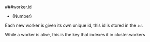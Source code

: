 ###worker.id

* {Number}

Each new worker is given its own unique id, this id is stored in the
`id`.

While a worker is alive, this is the key that indexes it in
cluster.workers

